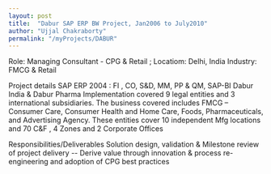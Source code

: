 ```yaml
---
layout: post
title:  "Dabur SAP ERP BW Project, Jan2006 to July2010"
author: "Ujjal Chakraborty"
permalink: "/myProjects/DABUR"
---
```

Role: Managing Consultant - CPG & Retail ;  Locatiom: Delhi, India
Industry: FMCG & Retail

Project details
SAP ERP 2004 : FI , CO, S&D, MM, PP & QM, SAP-BI
Dabur India & Dabur Pharma
Implementation covered 9 legal entities and 3 international subsidiaries. The business covered includes  FMCG – Consumer  Care,  Consumer  Health  and  Home  Care,  Foods,  Pharmaceuticals, and  Advertising  Agency. These entities cover 10 independent Mfg locations and 70 C&F , 4 Zones and 2 Corporate Offices

Responsibilities/Deliverables
Solution design, validation & Milestone review of project delivery -- Derive value through innovation & process re-engineering and adoption of CPG best practices
